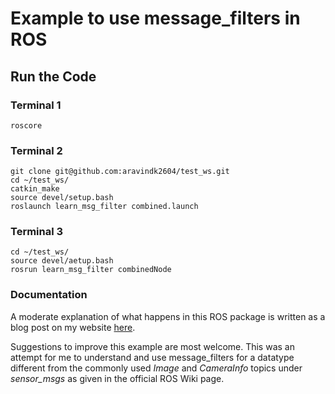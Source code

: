 # Example to use message_filters in ROS

## Run the Code

### Terminal 1
```
roscore
```


### Terminal 2
```
git clone git@github.com:aravindk2604/test_ws.git
cd ~/test_ws/
catkin_make
source devel/setup.bash
roslaunch learn_msg_filter combined.launch
```

### Terminal 3
```
cd ~/test_ws/
source devel/aetup.bash
rosrun learn_msg_filter combinedNode
```

### Documentation
A moderate explanation of what happens in this ROS package is written as a blog post on my website [here](http://aravindkrishnan.com/example_of_message_filters/).  

Suggestions to improve this example are most welcome. This was an attempt for me to understand and use message_filters for a datatype different from the commonly used *Image* and *CameraInfo* topics under *sensor_msgs* as given in the official ROS Wiki page.